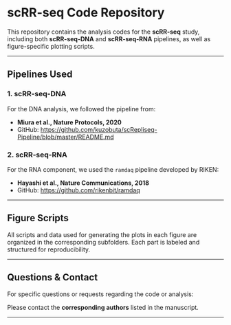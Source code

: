 # scRR-seq Code Repository

This repository contains the analysis codes for the **scRR-seq** study, including both **scRR-seq-DNA** and **scRR-seq-RNA** pipelines, as well as figure-specific plotting scripts.

---

## Pipelines Used

### 1. scRR-seq-DNA

For the DNA analysis, we followed the pipeline from:

- **Miura et al., Nature Protocols, 2020**  
- GitHub: https://github.com/kuzobuta/scRepliseq-Pipeline/blob/master/README.md

### 2. scRR-seq-RNA

For the RNA component, we used the `ramdaq` pipeline developed by RIKEN:

- **Hayashi et al., Nature Communications, 2018**
- GitHub: https://github.com/rikenbit/ramdaq

---

## Figure Scripts

All scripts and data used for generating the plots in each figure are organized in the corresponding subfolders. Each part is labeled and structured for reproducibility.

---

## Questions & Contact

For specific questions or requests regarding the code or analysis:

Please contact the **corresponding authors** listed in the manuscript.

---
